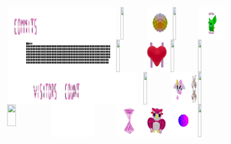 
<div>
    <div display="inline-block">
        <img align="left"   width="1%"    height="75px"  src="./assets/spacer.png"/>
        <img align="left"   width="15%"   height="75px" src="./assets/commits.svg"/>
        <img align="left"   width="34%"   height="75x"  src="./assets/spacer.png"/>
        <img align="right"  width="12%"  height="75px" src="./assets/grimLeaper.gif"/>
        <img align="right"  width="12%"  height="75px" src="./assets/rattata.gif"/>
        <img align="right"  width="12%"  height="75px" src="./assets/poke.gif"/>
        <img align="right"  width="12%"  height="75px" src="./assets/butterfree.gif"/>
    </div>
    <div display ="inline-block">
        <img align="left"   width="8%"     height="75px" src="./assets/spacer.png"/>
        <img align="left"   width="40%"    height="75px" src= "./assets/contributions.svg"/>
        <img align="left"   width="2%"     height="75px" src="./assets/spacer.png"/>
        <img align="right"  width="12.5%"  height="75px" src="./assets/purugly.gif"/>
        <img align="right"  width="12.5%"  height="75px" src="./assets/fidgetToy.gif"/>
        <img align="right"  width="12.5%"  height="75px" src="./assets/heart.gif"/>
        <img align="right"  width="12.5%"  height="75px" src="./assets/mandelbrot.gif"/>
    </div>
    <div display="inline-block">
        <img align="left"   width="10%"    height="75px" src="./assets/spacer.png"/>
        <img align="left"   width="15%"    height="75px" src="./assets/visitors.svg"/> 
        <img align="left"   width="10%"    height="75px" src="./assets/count.svg"/> 
        <img align="left"   width="15%"     height="75px" src="./assets/spacer.png"/>
        <img align="right"  width="12.5%"  height="75px" src="./assets/flowerGarden.gif"/>
        <img align="right"  width="4.5%"   height="75px" src="./assets/gene.gif"/>
        <img align="right"  width="8%"     height="75px" src="./assets/milkers.gif"/>
        <img align="right"  width="12.5%"  height="75px" src="./assets/growlithe.gif"/>
    </div>
        <div display="inline-block">
        <img align="left"   width="10%"    height="75px" src="./assets/spacer.png"/>
        <img align="left"   width="20%"    height="50px" src="https://profile-counter.glitch.me/mollybeach/count.svg"/>
        <img align="left"   width="20%"    height="75px" src="./assets/spacer.png"/>
        <img align="right"  width="12.5%"  height="75px" src="./assets/horseSea.gif"/>
        <img align="right"  width="12.5%"  height="75px" src="./assets/virus.gif"/>
        <img align="right"  width="12.5%"  height="75px" src="./assets/owl.gif"/>
        <img align="right"  width="12.5%"  height="75px" src="./assets/zap.gif"/>
    </div>
</div>
